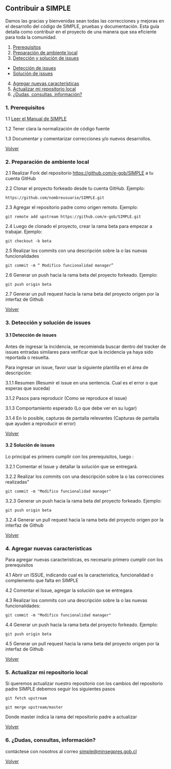 ## Contribuir a SIMPLE
Damos las gracias y bienvenidas sean todas las correcciones y mejoras en el desarrollo del código de SIMPLE, pruebas y documentación. 
Esta guía detalla como contribuir en el proyecto de una manera que sea eficiente para toda la comunidad.


1. [Prerequisitos](#1-prerequisitos)
2. [Preparación de ambiente local](#2-preparación-de-ambiente-local)
3. [Detección y solución de issues](#3-detección-y-solución-de-issues)
  - [Detección de issues](#31-detección-de-issues)
  - [Solución de issues](#32-solución-de-issues)
4. [Agregar nuevas características](#4-agregar-nuevas-características)
5. [Actualizar mi repositorio local](#5-actualizar-mi-repositorio-local)
6. [¿Dudas, consultas, información?](#6-dudas-consultas-información)


### 1. Prerequisitos 

1.1 [Leer el Manual de SIMPLE](/docs/SIMPLE.docx)

1.2 Tener clara la normalización de código fuente

1.3 Documentar y comentarizar correcciones y/o nuevos desarrollos.

[Volver](#contribuir-a-simple)


### 2. Preparación de ambiente local

2.1 Realizar Fork del repositorio https://github.com/e-gob/SIMPLE a tu cuenta GitHub

2.2 Clonar el proyecto forkeado desde tu cuenta GitHub. Ejemplo:
  ```console
  https://github.com/nombreusuario/SIMPLE.git
  ```
2.3 Agregar el repositorio padre como origen remoto. Ejemplo:
  ```console
  git remote add upstream https://github.com/e-gob/SIMPLE.git
  ```
2.4 Luego de clonado el proyecto, crear la rama beta para empezar a trabajar. Ejemplo:
  ```console
  git checkout -b beta
  ```
2.5 Realizar los commits con una descripción sobre la o las nuevas  funcionalidades
  ```console
  git commit -m “ Modifico funcionalidad manager”
  ```
2.6 Generar un push hacia la rama beta del proyecto forkeado. Ejemplo:
  ```console
  git push origin beta
  ```
2.7 Generar un pull request hacia la rama beta del proyecto origen por la interfaz de Github

[Volver](#contribuir-a-simple)

### 3. Detección y solución de issues

#### 3.1 Detección de issues 
Antes de ingresar la incidencia, se recomienda buscar dentro del tracker de issues entradas similares 
para verificar que la incidencia ya haya sido reportada o resuelta.

Para ingresar un issue, favor usar la siguiente plantilla en el área de descripción:

3.1.1 Resumen
(Resumir el issue en una sentencia. Cual es el error o que esperas que suceda)

3.1.2 Pasos para reproducir
(Como se reproduce el issue)

3.1.3 Comportamiento esperado
(Lo que debe ver en su lugar)

3.1.4 En lo posible, capturas de pantalla relevantes
(Capturas de pantalla que ayuden a reproducir el error)

[Volver](#contribuir-a-simple)

#### 3.2 Solución de issues
Lo principal es primero cumplir con los prerequisitos, luego :

3.2.1 Comentar el Issue y detallar la solución que se entregará.

3.2.2 Realizar los commits con una descripción sobre la o las correcciones realizadas"
```console
git commit -m "Modifico funcionalidad manager"
```
3.2.3 Generar un push hacia la rama beta del proyecto forkeado. Ejemplo:
```console
git push origin beta
```
3.2.4 Generar un pull request hacia la rama beta del proyecto origen por la interfaz de Github  

[Volver](#contribuir-a-simple)

### 4. Agregar nuevas características
Para agregar nuevas caracteristicas, es necesario primero cumplir con los prerequisitos

4.1 Abrir un ISSUE, indicando cual es la caracteristica, funcionalidad o complemento que falta en SIMPLE

4.2 Comentar el Issue, agregar la solución que se entregara.

4.3 Realizar los commits con una descripción sobre la o las nuevas funcionalidades:
```console
git commit -m "Modifico funcionalidad manager"
```
4.4 Generar un push hacia la rama beta del proyecto forkeado. Ejemplo:
```console
git push origin beta
```
4.5 Generar un pull request hacia la rama beta del proyecto origen por la interfaz de Github 

[Volver](#contribuir-a-simple)

### 5. Actualizar mi repositorio local
 Si queremos actualizar nuestro repositorio con los cambios del repositorio padre SIMPLE debemos seguir los siguientes pasos
```console
git fetch upstream

git merge upstream/master
```
  Donde master indica la rama del repositorio padre a actualizar

[Volver](#contribuir-a-simple)

### 6. ¿Dudas, consultas, información?
contáctese con nosotros al correo simple@minsegpres.gob.cl

[Volver](#contribuir-a-simple)
